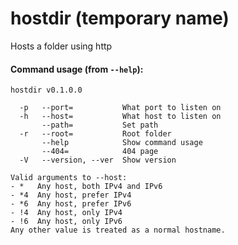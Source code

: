 # hostdir (temporary name)

Hosts a folder using http

#### Command usage (from `--help`):

```
hostdir v0.1.0.0

  -p   --port=           What port to listen on
  -h   --host=           What host to listen on
       --path=           Set path
  -r   --root=           Root folder
       --help            Show command usage
       --404=            404 page
  -V   --version, --ver  Show version

Valid arguments to --host:
- *   Any host, both IPv4 and IPv6
- *4  Any host, prefer IPv4
- *6  Any host, prefer IPv6
- !4  Any host, only IPv4
- !6  Any host, only IPv6
Any other value is treated as a normal hostname.
```
